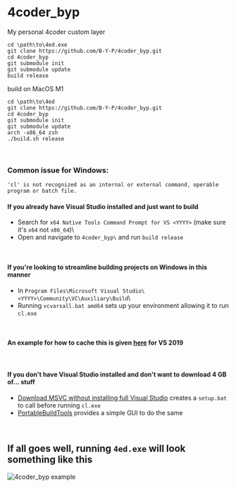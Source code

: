 # 4coder_byp
My personal 4coder custom layer

`cd \path\to\4ed.exe`\
`git clone https://github.com/B-Y-P/4coder_byp.git`\
`cd 4coder_byp`\
`git submodule init`\
`git submodule update`\
`build release`

build on MacOS M1 

`cd \path\to\4ed`\
`git clone https://github.com/B-Y-P/4coder_byp.git`\
`cd 4coder_byp`\
`git submodule init`\
`git submodule update`\
`arch -x86_64 zsh`\
`./build.sh release`

</br>

### Common issue for Windows:

`'cl' is not recognized as an internal or external command, operable program or batch file.`

#### If you already have Visual Studio installed and just want to build
 - Search for `x64 Native Tools Command Prompt for VS <YYYY>` (make sure it's `x64` not `x86_64`)\
 - Open and navigate to `4coder_byp\` and run `build release`

</br>

#### If you're looking to streamline building projects on Windows in this manner
 - In `Program Files\Microsoft Visual Studio\<YYYY>\Community\VC\Auxiliary\Build`\
 - Running `vcvarsall.bat amd64` sets up your environment allowing it to run `cl.exe`

</br>

#### An example for how to cache this is given [here](https://gist.github.com/mmozeiko/37f511bac135337fc273f4bda0ebca1c) for VS 2019

</br>

#### If you don't have Visual Studio installed and don't want to download 4 GB of... stuff
 - [Download MSVC without installing full Visual Studio](https://gist.github.com/mmozeiko/7f3162ec2988e81e56d5c4e22cde9977) creates a `setup.bat` to call before running `cl.exe`
 - [PortableBuildTools](https://github.com/Data-Oriented-House/PortableBuildTools) provides a simple GUI to do the same

</br>

If all goes well, running `4ed.exe` will look something like this
---
![4coder_byp example](https://github.com/B-Y-P/4coder_byp/assets/69936251/e50bfefa-997d-401b-8b40-a77c22feb5b9)
